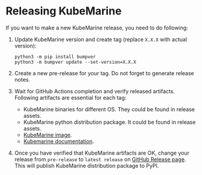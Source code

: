 # Releasing KubeMarine

If you want to make a new KubeMarine release, you need to do following:
1. Update KubeMarine version and create tag (replace `X.X.X` with actual version):
    ```
    python3 -m pip install bumpver
    python3 -m bumpver update --set-version=X.X.X
    ```
2. Create a new pre-release for your tag. Do not forget to generate release notes.
3. Wait for GitHub Actions completion and verify released artifacts. Following artifacts are essential for each tag:
    * KubeMarine binaries for different OS. They could be found in release assets.
    * KubeMarine python distribution package. It could be found in release assets.
    * [KubeMarine image](https://github.com/Netcracker/KubeMarine/pkgs/container/kubemarine).
    * [Kubemarine documentation](https://github.com/Netcracker/KubeMarine/tree/main/documentation).

4. Once you have verified that KubeMarine artifacts are OK, change your release from `pre-release` to `latest release` on [GitHub Release page](https://github.com/Netcracker/KubeMarine/releases). This will publish KubeMarine distribution package to PyPI.
